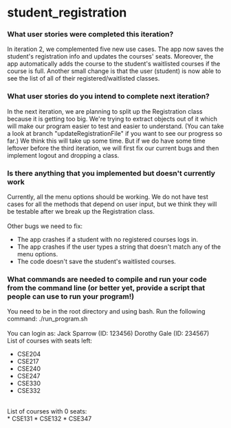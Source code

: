 # student_registration

### What user stories were completed this iteration?
In iteration 2, we complemented five new use cases. The app now saves the student's registration info and updates the courses' seats. Moreover, the app automatically adds the course to the student's waitlisted courses if the course is full. Another small change is that the user (student) is now able to see the list of all of their registered/waitlisted classes.

### What user stories do you intend to complete next iteration?
In the next iteration, we are planning to split up the Registration class because it is getting too big. We're trying to extract objects out of it which will make our program easier to test and easier to understand. (You can take a look at branch "updateRegistrationFile" if you want to see our progress so far.) We think this will take up some time. But if we do have some time leftover before the third iteration, we will first fix our current bugs and then implement logout and dropping a class.

###	Is there anything that you implemented but doesn't currently work
Currently, all the menu options should be working. We do not have test cases for all the methods that depend on user input, but we think they will be testable after we break up the Registration class. <br/>
<br/>
Other bugs we need to fix:
* The app crashes if a student with no registered courses logs in.
* The app crashes if the user types a string that doesn't match any of the menu options. 
* The code doesn't save the student's waitlisted courses.

### What commands are needed to compile and run your code from the command line (or better yet, provide a script that people can use to run your program!)
You need to be in the root directory and using bash. Run the following command: ./run_program.sh <br/>
<br/>
You can login as:
Jack Sparrow (ID: 123456)
Dorothy Gale (ID: 234567)
<br/>
List of courses with seats left: <br/>
* CSE204 
* CSE217 
* CSE240 
* CSE247 
* CSE330 
* CSE332 
<br/>
List of courses with 0 seats: <br/>
* CSE131
* CSE132
* CSE347 

  
  

